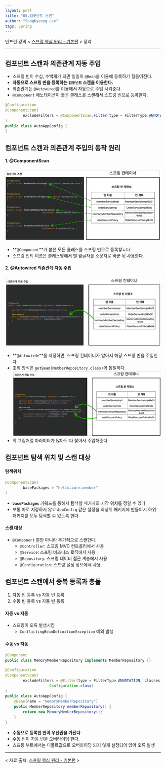 ```yaml
---
layout: post
title: "05.컴포넌트 스캔"
author: "SangKyenog Lee"
tags: Spring
---
```


인프런 강의 < [스프링 핵심 원리 - 기본편](https://www.inflearn.com/course/%EC%8A%A4%ED%94%84%EB%A7%81-%ED%95%B5%EC%8B%AC-%EC%9B%90%EB%A6%AC-%EA%B8%B0%EB%B3%B8%ED%8E%B8/dashboard) > 정리

---

## 컴포넌트 스캔과 의존관계 자동 주입
- 스프링 빈이 수십, 수백개가 되면 일일이 `@Bean`을 이용해 등록하기 힘들어진다.
- **자동으로 스프링 빈을 등록하는 **`컴포넌트`** 스캔을 이용한다.**
- 의존관계는 `@Autowired`를 이용해서 자동으로 주입 시켜준다.
- `@Component` 애노테이션이 붙은 클래스를 스캔해서 스프링 빈으로 등록한다.

```java
@Configuration
@ComponentScan(
        excludeFilters = @ComponentScan.Filter(type = FilterType.ANNOTATION, classes = Configuration.class) /// @Configuration 애노테이션 제외
)
public class AutoAppConfig {
}
```

## 컴포넌트 스캔과 의존관계 주입의 동작 원리
#### 1. @ComponentScan
![23](/assets/springcoreimage/sp23.png)
- **`@Component`**가 붙은 모든 클래스를 스프링 빈으로 등록핳ㄴ다
- 스프링 빈의 이름은 클래스명에서 맨 앞글자를 소문자로 바꾼 뒤 사용한다.
#### 2. @Autowired 의존관계 자동 주입
![24](/assets/springcoreimage/sp24.png)
- **`@Autowirde`**를 지정하면, 스프링 컨테이너가 알아서 해당 스프링 빈을 주입한다.
- 조회 방식은 `getBean(MemberRepository.class)`와 동일하다.
![25](/assets/springcoreimage/sp25.png)
- 위 그림처럼 파라미터가 많아도 다 찾아서 주입해준다.

## 컴포넌트 탐색 위치 및 스캔 대상
#### 탐색위치
```java
@ComponentScan(
        basePackages = "hello.core.member"
)
```
- **`basePackages`** 키워드를 통해서 탐색할 패키지의 시작 위치를 정할 수 있다
- 보통 따로 지정하지 않고 `AppConfig` 같은 설정을 최상위 패키지에 만들어서 하위 패키지를 모두 탐색할 수 있도록 한다.

#### 스캔 대상
- `@Component` 뿐만 아니라 추가적으로 스캔한다.
    - `@Controller`: 스프링 MVC 컨트롤러에서 사용
    - `@Service`: 스프링 비즈니스 로직에서 사용
    - `@Repository`: 스프링 데이터 접근 계층에서 사용
    - `@Configuration`: 스프링 설정 정보에서 사용


## 컴포넌트 스캔에서 중복 등록과 충돌

1. 자동 빈 등록 vs 자동 빈 등록
2. 수동 빈 등록 vs 자동 빈 등록

#### 자동 vs 자동
- 스프링이 오류 발생시킴
    - `ConflictingBeanDefinitionException` 예외 발생

#### 수동 vs 자동

```java
@Component
public class MemoryMemberRepository implements MemberRepository {}
```

```java
@Configuration
@ComponentScan(
        excludeFilters = @Filter(type = FilterType.ANNOTATION, classes =
                    Configuration.class)
)
public class AutoAppConfig {
    @Bean(name = "memoryMemberRepository")
    public MemberRepository memberRepository() {
        return new MemoryMemberRepository();
    }
}
```

- **수동으로 등록한 빈이 우선권을 가진다**
- 수동 빈이 자동 빈을 오버라이딩 한다.
- 스프링 부트에서는 디폴트값으로 오버라이딩 되지 않게 설정되어 있어 오류 발생

---

< 자료 출처: [스프링 핵심 원리 - 기본편](https://www.inflearn.com/course/%EC%8A%A4%ED%94%84%EB%A7%81-%ED%95%B5%EC%8B%AC-%EC%9B%90%EB%A6%AC-%EA%B8%B0%EB%B3%B8%ED%8E%B8/dashboard) >